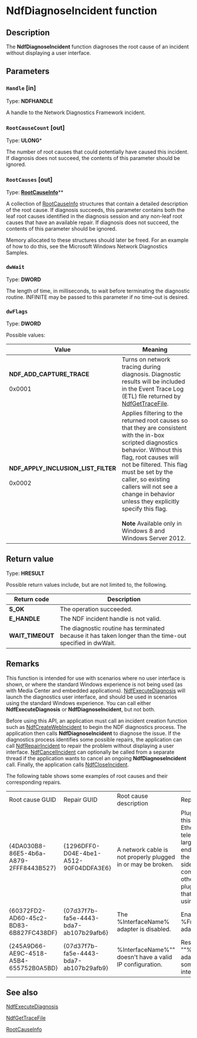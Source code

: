 # NdfDiagnoseIncident function

## Description

The **NdfDiagnoseIncident** function diagnoses the root cause of an incident without displaying a user interface.

## Parameters

### `Handle` [in]

Type: **NDFHANDLE**

A handle to the Network Diagnostics Framework incident.

### `RootCauseCount` [out]

Type: **ULONG***

The number of root causes that could potentially have caused this incident. If diagnosis does not succeed, the contents of this parameter should be ignored.

### `RootCauses` [out]

Type: **[RootCauseInfo](https://learn.microsoft.com/windows/desktop/api/ndattrib/ns-ndattrib-rootcauseinfo)****

A collection of [RootCauseInfo](https://learn.microsoft.com/windows/desktop/api/ndattrib/ns-ndattrib-rootcauseinfo) structures that contain a detailed description of the root cause. If diagnosis succeeds, this parameter contains both the leaf root causes identified in the diagnosis session and any non-leaf root causes that have an available repair. If diagnosis does not succeed, the contents of this parameter should be ignored.

Memory allocated to these structures should later be freed. For an example of how to do this, see the Microsoft Windows Network Diagnostics Samples.

### `dwWait`

Type: **DWORD**

The length of time, in milliseconds, to wait before terminating the diagnostic routine. INFINITE may be passed to this parameter if no time-out is desired.

### `dwFlags`

Type: **DWORD**

Possible values:

| Value | Meaning |
| --- | --- |
| **NDF_ADD_CAPTURE_TRACE**<br><br>0x0001 | Turns on network tracing during diagnosis. Diagnostic results will be included in the Event Trace Log (ETL) file returned by [NdfGetTraceFile](https://learn.microsoft.com/windows/desktop/api/ndfapi/nf-ndfapi-ndfgettracefile). |
| **NDF_APPLY_INCLUSION_LIST_FILTER**<br><br>0x0002 | Applies filtering to the returned root causes so that they are consistent with the in-box scripted diagnostics behavior. Without this flag, root causes will not be filtered. This flag must be set by the caller, so existing callers will not see a change in behavior unless they explicitly specify this flag.<br><br>**Note** Available only in Windows 8 and Windows Server 2012. |

## Return value

Type: **HRESULT**

Possible return values include, but are not limited to, the following.

| Return code | Description |
| --- | --- |
| **S_OK** | The operation succeeded. |
| **E_HANDLE** | The NDF incident handle is not valid. |
| **WAIT_TIMEOUT** | The diagnostic routine has terminated because it has taken longer than the time-out specified in dwWait. |

## Remarks

This function is intended for use with scenarios where no user interface is shown, or where the standard Windows experience is not being used (as with Media Center and embedded applications). [NdfExecuteDiagnosis](https://learn.microsoft.com/windows/desktop/api/ndfapi/nf-ndfapi-ndfexecutediagnosis) will launch the diagnostics user interface, and should be used in scenarios using the standard Windows experience. You can call either **NdfExecuteDiagnosis** or **NdfDiagnoseIncident**, but not both.

Before using this API, an application must call an incident creation function such as [NdfCreateWebIncident](https://learn.microsoft.com/windows/desktop/api/ndfapi/nf-ndfapi-ndfcreatewebincident) to begin the NDF diagnostics process. The application then calls **NdfDiagnoseIncident** to diagnose the issue. If the diagnostics process identifies some possible repairs, the application can call [NdfRepairIncident](https://learn.microsoft.com/windows/desktop/api/ndfapi/nf-ndfapi-ndfrepairincident) to repair the problem without displaying a user interface. [NdfCancelIncident](https://learn.microsoft.com/windows/desktop/api/ndfapi/nf-ndfapi-ndfcancelincident) can optionally be called from a separate thread if the application wants to cancel an ongoing **NdfDiagnoseIncident** call. Finally, the application calls [NdfCloseIncident](https://learn.microsoft.com/windows/desktop/api/ndfapi/nf-ndfapi-ndfcloseincident).

The following table shows some examples of root causes and their corresponding repairs.

|  |  |  |  |
| --- | --- | --- | --- |
| Root cause GUID | Repair GUID | Root cause description | Repair description |
| {4DA030B8-86E5-4b6a-A879-2FFF8443B527} | {1296DFF0-D04E-4be1-A512-90F04DDFA3E6} | A network cable is not properly plugged in or may be broken. | Plug an Ethernet cable into this computer.\nAn Ethernet cable looks like a telephone cable but with larger connectors on the ends. Plug this cable into the opening on the back or side of the computer.\nMake sure the other end of the cable is plugged into the router. If that does not help, try using a different cable. |
| {60372FD2-AD60-45c2-BD83-6B827FC438DF} | {07d37f7b-fa5e-4443-bda7-ab107b29afb6} | The %InterfaceName% adapter is disabled. | Enable the %FriendlyInterfaceName% adapter. |
| {245A9D66-AE9C-4518-A5B4-655752B0A5BD} | {07d37f7b-fa5e-4443-bda7-ab107b29afb9} | %InterfaceName%"" doesn't have a valid IP configuration. | Reset the ""%InterfaceName%"" adapter.\nThis can sometimes resolve an intermittent problem. |

## See also

[NdfExecuteDiagnosis](https://learn.microsoft.com/windows/desktop/api/ndfapi/nf-ndfapi-ndfexecutediagnosis)

[NdfGetTraceFile](https://learn.microsoft.com/windows/desktop/api/ndfapi/nf-ndfapi-ndfgettracefile)

[RootCauseInfo](https://learn.microsoft.com/windows/desktop/api/ndattrib/ns-ndattrib-rootcauseinfo)